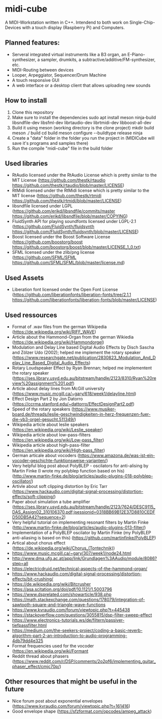 # midi-cube

A MIDI-Workstation written in C++. Intendend to both work on Single-Chip-Devices with a touch display (Raspberry Pi) and Computers.

## Planned features:
* Serveral integrated virtual instruments like a B3 organ, an E-Piano-synthesizer, a sampler, drumkits, a subtractive/additive/FM-synthesizer, etc.
* MIDI-Routing between devices
* Looper, Arpeggiator, Sequencer/Drum Machine
* A touch responsive GUI
* A web interface or a desktop client that allows uploading new sounds

## How to install
1. Clone this repository
2. Make sure to install the dependencies
		sudo apt install meson ninja-build libsndfile-dev libsfml-dev librtaudio-dev librtmidi-dev libboost-all-dev
3. Build it using meson (working directory is the clone project)
		mkdir build
		meson ./ build
		cd build
		meson configure --buildtype release
		ninja
4. Create a "data" folder in the folder you run the project in (MIDICube will save it's programs and samples there)
5. Run the compile "midi-cube" file in the build folder


## Used libraries
* RtAudio licensed under the RtAudio License which is pretty similar to the MIT License (https://github.com/thestk/rtaudio https://github.com/thestk/rtaudio/blob/master/LICENSE)
* RtMidi licensed under the RtMidi license which is pretty similar to the MIT license (https://github.com/thestk/rtmidi https://github.com/thestk/rtmidi/blob/master/LICENSE)
* libsndfile licensed under LGPL (https://github.com/erikd/libsndfile/commits/master https://github.com/erikd/libsndfile/blob/master/COPYING)
* FluidSynth API for playing soundfonts licensed under LGPL-2.1 (https://github.com/FluidSynth/fluidsynth https://github.com/FluidSynth/fluidsynth/blob/master/LICENSE)
* Boost licensed under the Boost Software License (https://github.com/boostorg/boost https://github.com/boostorg/boost/blob/master/LICENSE_1_0.txt)
* SFML licensed under the zlib/png license (https://github.com/SFML/SFML https://github.com/SFML/SFML/blob/master/license.md)

## Used Assets
* Liberation font licensed onder the Open Font License (https://github.com/liberationfonts/liberation-fonts/tree/2.1.1 https://github.com/liberationfonts/liberation-fonts/blob/master/LICENSE)

## Used ressources
* Format of .wav files from the german Wikipedia (https://de.wikipedia.org/wiki/RIFF_WAVE)
* Article about the Hammond-Organ from the german Wikiedia (https://de.wikipedia.org/wiki/Hammondorgel)
* Modulation and Delay Line based Digital Audio Effects by Disch Sascha and Zölzer Udo (2002); helped me implement the rotary speaker (https://www.researchgate.net/publication/2830823_Modulation_And_Delay_Line_Based_Digital_Audio_Effects)
* Rotary Loudspeaker Effect by Ryan Brennan; helped me implementent the rotary speaker (https://ses.library.usyd.edu.au/bitstream/handle/2123/8310/Ryan%20review%20assignment%201.pdf)
* Article about delay lines from McGill university (https://www.music.mcgill.ca/~gary/618/week1/delayline.html)
* Effect Design Part 2 by Jon Datorro (https://ccrma.stanford.edu/~dattorro/EffectDesignPart2.pdf)
* Speed of the rotary speakers (https://www.musiker-board.de/threads/leslie-geschwindigkeiten-in-herz-frequenzen-fuer-die-vb3-orgel-gesucht.511349/)
* Wikipedia article about leslie speakers (https://en.wikipedia.org/wiki/Leslie_speaker)
* Wikipedia article about low-pass-filters (https://en.wikipedia.org/wiki/Low-pass_filter)
* Wikipedia article about high-pass-filter (https://en.wikipedia.org/wiki/High-pass_filter)
* German articale about vocoders (https://www.amazona.de/was-ist-ein-vocoder-geschichte-funktionsweise-varianten/)
* Very helpful blog post about PolyBLEP - oscilators for anti-alising by Martin Finke (I wrote my polyblep function based on his) (http://www.martin-finke.de/blog/articles/audio-plugins-018-polyblep-oscillator/)
* Artivle about soft clipping distortion by Eric Tarr (https://www.hackaudio.com/digital-signal-processing/distortion-effects/soft-clipping/)
* Paper about simulation a tube amplifier (https://ses.library.usyd.edu.au/bitstream/handle/2123/7624/DESC9115_DAS_Assign02_310106370.pdf;jsessionid=0318BB69B12E37D8810CEDFD50DB5A42?sequence=2)
* Very helpful tutorial on implementing resonant filters by Martin Finke (http://www.martin-finke.de/blog/articles/audio-plugins-013-filter/)
* Implementation of a PolyBLEP oscilator by Martin Finke (my PolyBLEP anti-aliasing is based on this) (https://github.com/martinfinke/PolyBLEP)
* Artical about chorus effect (https://de.wikipedia.org/wiki/Chorus_(Tontechnik))
* https://www.music.mcgill.ca/~gary/307/week1/node24.html
* http://www.dma.ufg.ac.at/app/link/Grundlagen%3AAudio/module/8086?step=all
* https://electricdruid.net/technical-aspects-of-the-hammond-organ/
* https://www.hackaudio.com/digital-signal-processing/distortion-effects/bit-crushing/
* https://de.wikipedia.org/wiki/Bitcrusher
* https://asa.scitation.org/doi/pdf/10.1121/1.5003796
* https://www.dsprelated.com/showarticle/938.php
* https://math.stackexchange.com/questions/178079/integration-of-sawtooth-square-and-triangle-wave-functions
* https://www.kvraudio.com/forum/viewtopic.php?t=445438
* https://stackoverflow.com/questions/3055815/dsp-filter-sweep-effect
* https://www.electronics-tutorials.ws/de/filtern/passiver-tiefpassfilter.html
* https://medium.com/the-seekers-project/coding-a-basic-reverb-algorithm-part-2-an-introduction-to-audio-programming-4db79dd4e325
* Format frequencies used for the vocoder (https://en.wikipedia.org/wiki/Formant
* Reddit thread about phasers (https://www.reddit.com/r/DSP/comments/2o2pf6/implementing_guitar_phaser_effect/cmjc70p/)

## Other resources that might be useful in the future
* Nice forum post about exponential envelopes (https://www.kvraudio.com/forum/viewtopic.php?t=161416)
* Good envelope shape (https://sfzformat.com/opcodes/ampeg_attack)